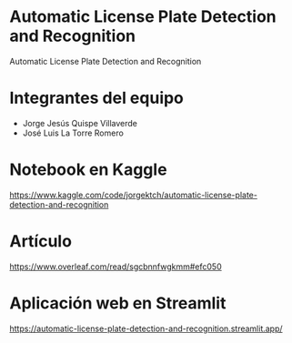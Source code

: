 # Automatic License Plate Detection and Recognition
Automatic License Plate Detection and Recognition
# Integrantes del equipo
- Jorge Jesús Quispe Villaverde
- José Luis La Torre Romero
# Notebook en Kaggle
https://www.kaggle.com/code/jorgektch/automatic-license-plate-detection-and-recognition
# Artículo
https://www.overleaf.com/read/sgcbnnfwgkmm#efc050
# Aplicación web en Streamlit
https://automatic-license-plate-detection-and-recognition.streamlit.app/
